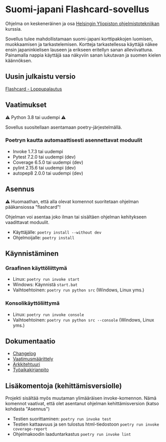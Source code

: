 # Suomi-japani Flashcard-sovellus
Ohjelma on keskeneräinen ja osa [Helsingin Yliopiston ohjelmistotekniikan](https://ohjelmistotekniikka-hy.github.io/) kurssia.

Sovellus tulee mahdollistamaan suomi-japani korttipakkojen luomisen, muokkaamisen ja tarkastelemisen. Kortteja tarkastellessa käyttäjä näkee ensin japaninkielisen lauseen ja erikseen eritellyn sanan alleviivattuna. Painamalla nappia käyttäjä saa näkyviin sanan lukutavan ja suomen kielen käännöksen.


## Uusin julkaistu versio
[Flashcard - Loppupalautus](https://github.com/vkohj/ot-harjoitustyo/releases/tag/loppupalautus)

## Vaatimukset
⚠️ Python 3.8 tai uudempi ⚠️

Sovellus suositellaan asentamaan poetry-järjestelmällä.


### Poetryn kautta automaattisesti asennettavat moduulit
* Invoke 1.7.3 tai uudempi
* Pytest 7.2.0 tai uudempi (dev)
* Coverage 6.5.0 tai uudempi (dev)
* pylint 2.15.6 tai uudempi (dev)
* autopep8 2.0.0 tai uudempi (dev)

## Asennus
⚠️ Huomaathan, että alla olevat komennot suoritetaan ohjelman pääkansiossa "flashcard"!

Ohjelman voi asentaa joko ilman tai sisältäen ohjelman kehitykseen vaadittavat moduulit.

* Käyttäjälle: ```poetry install --without dev```
* Ohjelmoijalle: ```poetry install```

## Käynnistäminen

### Graafinen käyttöliittymä
* Linux: ```poetry run invoke start```
* Windows: Käynnistä ```start.bat```
* Vaihtoehtoinen: ```poetry run python src``` (Windows, Linux yms.)

### Konsolikäyttöliittymä
* Linux: ```poetry run invoke console```
* Vaihtoehtoinen: ```poetry run python src --console``` (Windows, Linux yms.)

## Dokumentaatio
* [Changelog](./flashcard/dokumentaatio/changelog.md)
* [Vaatimusmäärittely](./flashcard/dokumentaatio/vaatimusmaarittely.md)
* [Arkkitehtuuri](./flashcard/dokumentaatio/arkkitehtuuri.md)
* [Työaikakirjanpito](./flashcard/dokumentaatio/tuntikirjanpito.md)

## Lisäkomentoja (kehittämisversiolle)
Projekti sisältää myös muutaman ylimääräisen invoke-komennon. Nämä komennot vaativat, että olet asentanut ohjelman kehittämisversion (katso kohdasta "Asennus")

* Testien suorittaminen:
```poetry run invoke test```
* Testien kattaavuus ja sen tulostus html-tiedostoon
```poetry run invoke coverage-report```
* Ohjelmakoodin laaduntarkastus
```poetry run invoke lint```

